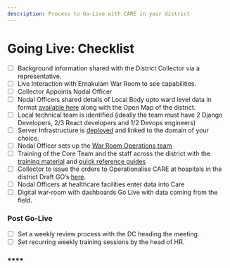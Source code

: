```yaml
---
description: Process to Go-Live with CARE in your district
---
```


# Going Live: Checklist

* [ ] Background information shared with the District Collector via a representative.
* [ ] Live Interaction with Ernakulam War Room to see capabilities.
* [ ] Collector Appoints Nodal Officer
* [ ] Nodal Officers shared details of Local Body upto ward level data in format [available here](https://docs.google.com/spreadsheets/d/1PXnmvpL2c6cC1gnRbsAyLfeFHzADlfWU4hyo0-4cEo0/edit?usp=sharing%20%29) along with the Open Map of the district. 
* [ ] Local technical team is identified \(ideally the team must have 2 Django Developers, 2/3 React developers and 1/2 Devops engineers\)
* [ ] Server Infrastructure is [deployed](https://deploydocs.coronasafe.network/overview) and linked to the domain of your choice. 
* [ ] Nodal Officer sets up the [War Room Operations team](https://deploydocs.coronasafe.network/operationalizing-care-in-the-field) 
* [ ] Training of the Core Team and the staff across the district with the [training material](https://school.coronasafe.network/courses/357) and [quick reference guides](https://www.youtube.com/playlist?list=PLf_Ch_O33Od7aMNrfW-njnKseXvI18kcI) 
* [ ] Collector to issue the orders to Operationalise CARE at hospitals in the district Draft GO’s [here](https://drive.google.com/drive/folders/1zl3qtgP9neJoE0b8U3gOixjlLR2bAYlO).
* [ ] Nodal Officers at healthcare facilities enter data into Care
* [ ] Digital war-room with dashboards Go Live with data coming from the field. 

### **Post Go-Live**

* [ ] Set a weekly review process with the DC heading the meeting.
* [ ] Set recurring weekly training sessions by the head of HR.

###  **** 

